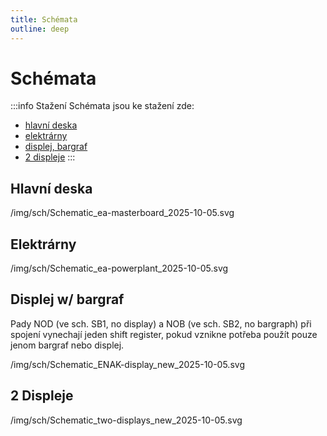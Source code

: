 ```yaml
---
title: Schémata
outline: deep
---
```


# Schémata

:::info Stažení
Schémata jsou ke stažení zde:
- [hlavní deska](/snippets/schematics/SCH_ea-masterboard_2025-10-05.json)
- [elektrárny](/snippets/schematics/SCH_ea-powerplant_2025-10-05.json)
- [displej, bargraf](/snippets/schematics/SCH_ENAK-display_2025-10-05.json)
- [2 displeje](/snippets/schematics/SCH_two-displays_2025-10-05.json)
:::

## Hlavní deska

<ClickableBlank>/img/sch/Schematic_ea-masterboard_2025-10-05.svg</ClickableBlank>

## Elektrárny

<ClickableBlank>/img/sch/Schematic_ea-powerplant_2025-10-05.svg</ClickableBlank>

## Displej w/ bargraf

Pady NOD (ve sch. SB1, no display) a NOB (ve sch. SB2, no bargraph) při spojení vynechají jeden shift register, pokud vznikne potřeba použít pouze jenom bargraf nebo displej.

<ClickableBlank>/img/sch/Schematic_ENAK-display_new_2025-10-05.svg</ClickableBlank>

## 2 Displeje

<ClickableBlank>/img/sch/Schematic_two-displays_new_2025-10-05.svg</ClickableBlank>